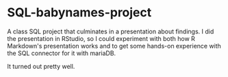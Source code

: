 # SQL-babynames-project

A class SQL project that culminates in a presentation about findings. I did the presentation in RStudio, so I could experiment with both how R Markdown's presentation works and to get some hands-on experience with the SQL connector for it with mariaDB.

It turned out pretty well. 
